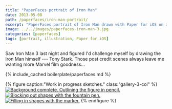 ```yaml
---
title: "PaperFaces portrait of Iron Man"
date: 2013-05-08
path: /paperfaces/iron-man-portrait/
excerpt: "PaperFaces portrait of Iron Man drawn with Paper for iOS on an iPad."
image: ../../images/paperfaces-iron-man-3.jpg
categories: [paperfaces]
tags: [portrait, illustration, Paper for iOS]
---
```


Saw Iron Man 3 last night and figured I'd challenge myself by drawing the Iron Man himself --- Tony Stark. Those post credit scenes always leave me wanting more Marvel film goodness…

{% include_cached boilerplate/paperfaces.md %}

{% figure caption:"Work in progress sketches." class:"gallery-3-col" %}
[![Background complete. Outlining the figure in pencil.](../../images/paperfaces-iron-man-3-wip-1-230.jpg)](../../images/paperfaces-iron-man-3-wip-1-lg.jpg)
[![Blocking out shapes with the fountain pen.](../../images/paperfaces-iron-man-3-wip-2-230.jpg)](../../images/paperfaces-iron-man-3-wip-2-lg.jpg)
[![Filling in shapes with the marker.](../../images/paperfaces-iron-man-3-wip-3-230.jpg)](../../images/paperfaces-iron-man-3-wip-3-lg.jpg)
{% endfigure %}
